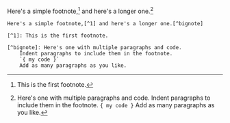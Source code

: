 Here's a simple footnote,[^1] and here's a longer one.[^bignote]

[^1]: This is the first footnote.

[^bignote]: Here's one with multiple paragraphs and code.
    Indent paragraphs to include them in the footnote.
    `{ my code }`
    Add as many paragraphs as you like.


```
Here's a simple footnote,[^1] and here's a longer one.[^bignote]

[^1]: This is the first footnote.

[^bignote]: Here's one with multiple paragraphs and code.
    Indent paragraphs to include them in the footnote.
    `{ my code }`
    Add as many paragraphs as you like.
```